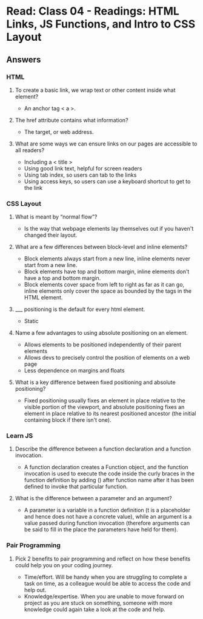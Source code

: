 # Read: Class 04 - Readings: HTML Links, JS Functions, and Intro to CSS Layout

## Answers

### HTML

1. To create a basic link, we wrap text or other content inside what element?

   - An anchor tag < a >.
  
2. The href attribute contains what information?

   - The target, or web address.
  
3. What are some ways we can ensure links on our pages are accessible to all readers?

   - Including a < title >
   - Using good link text, helpful for screen readers
   - Using tab index, so users can tab to the links
   - Using access keys, so users can use a keyboard shortcut to get to the link
  
### CSS Layout

1. What is meant by “normal flow”?

   - Is the way that webpage elements lay themselves out if you haven't changed their layout.
  
2. What are a few differences between block-level and inline elements?

   - Block elements always start from a new line, inline elements never start from a new line.
   - Block elements have top and bottom margin, inline elements don't have a top and bottom margin.
   - Block elements cover space from left to right as far as it can go, inline elements only cover the space as bounded by the tags in the HTML element.
  
3. ___ positioning is the default for every html element.

   - Static
  
4. Name a few advantages to using absolute positioning on an element.

   - Allows elements to be positioned independently of their parent elements
   - Allows devs to precisely control the position of elements on a web page
   - Less dependence on margins and floats
  
5. What is a key difference between fixed positioning and absolute positioning?

   - Fixed positioning usually fixes an element in place relative to the visible portion of the viewport, and absolute positioning fixes an element in place relative to its nearest positioned ancestor (the initial containing block if there isn't one).
  
### Learn JS

1. Describe the difference between a function declaration and a function invocation.

   - A function declaration creates a Function object, and the function invocation is used to execute the code inside the curly braces in the function definition by adding () after function name after it has been defined to invoke that particular function.
  
2. What is the difference between a parameter and an argument?

   - A parameter is a variable in a function definition (t is a placeholder and hence does not have a concrete value), while an argument is a value passed during function invocation (therefore arguments can be said to fill in the place the parameters have held for them).
  
### Pair Programming

1. Pick 2 benefits to pair programming and reflect on how these benefits could help you on your coding journey.

   - Time/effort. Will be handy when you are struggling to complete a task on time, as a colleague would be able to access the code and help out.
   - Knowledge/expertise. When you are unable to move forward on project as you are stuck on something, someone with more knowledge could again take a look at the code and help.
